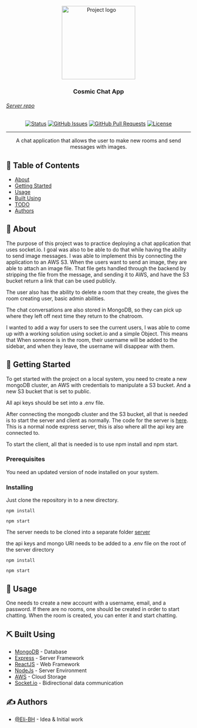 <p align="center">
  <a href="https://cosmic-chatcord.herokuapp.com/" rel="noopener">
 <img width=200px height=200px src="https://i.imgur.com/aQ8DOs3.jpg" alt="Project logo"></a>
</p>

<h3 align="center">Cosmic Chat App</h3>

<a href="https://github.com/Eli-BH/cosmic-chat-server"><h6>Server repo</h6></a>

<div align="center">

[![Status](https://img.shields.io/badge/status-active-success.svg)]()
[![GitHub Issues](https://img.shields.io/github/issues/kylelobo/The-Documentation-Compendium.svg)](https://github.com/kylelobo/The-Documentation-Compendium/issues)
[![GitHub Pull Requests](https://img.shields.io/github/issues-pr/kylelobo/The-Documentation-Compendium.svg)](https://github.com/kylelobo/The-Documentation-Compendium/pulls)
[![License](https://img.shields.io/badge/license-MIT-blue.svg)](/LICENSE)

</div>

---

<p align="center"> A chat application that allows the user to make new rooms and send messages with images.
    <br> 
</p>

## 📝 Table of Contents

- [About](#about)
- [Getting Started](#getting_started)
- [Usage](#usage)
- [Built Using](#built_using)
- [TODO](./TODO.md)
- [Authors](#authors)

## 🧐 About <a name = "about"></a>

The purpose of this project was to practice deploying a chat application that uses socket.io. I goal was also to be
able to do that while having the ability to send image messages. I was able to implement this by connecting the application to an AWS S3. When the users want to send an image, they are able to attach an image file. That file gets handled through the backend by stripping the file from the message, and sending it to AWS, and have the S3 bucket return a link that can be used publicly.

The user also has the ability to delete a room that they create, the gives the room creating user, basic admin abilities.

The chat conversations are also stored in MongoDB, so they can pick up where they left off next time they return to the chatroom.

I wanted to add a way for users to see the current users, I was able to come up with a working solution using socket.io and a simple Object. This means that When someone is in the room, their username will be added to the sidebar, and when they leave, the username will disappear with them.

## 🏁 Getting Started <a name = "getting_started"></a>

To get started with the project on a local system, you need to create a new mongoDB cluster, an AWS with credentials to manipulate a S3 bucket. And a new S3 bucket that is set to public.

All api keys should be set into a .env file.

After connecting the mongodb cluster and the S3 bucket, all that is needed is to start the server and client as normally. The code for the server is [here](https://github.com/Eli-BH/cosmic-chat-server). This is a normal node express server, this is also where all the api key are connected to.

To start the client, all that is needed is to use npm install and npm start.

### Prerequisites

You need an updated version of node installed on your system.

### Installing

Just clone the repository in to a new directory.

```
npm install
```

```
npm start
```

The server needs to be cloned into a separate folder
[server](https://github.com/Eli-BH/cosmic-chat-server)

the api keys and mongo URI needs to be added to a .env file on the root of the server directory

```
npm install
```

```
npm start
```

## 🎈 Usage <a name="usage"></a>

One needs to create a new account with a username, email, and a password.
If there are no rooms, one should be created in order to start chatting.
When the room is created, you can enter it and start chatting.

## ⛏️ Built Using <a name = "built_using"></a>

- [MongoDB](https://www.mongodb.com/) - Database
- [Express](https://expressjs.com/) - Server Framework
- [ReactJS](https://reactjs.org/) - Web Framework
- [NodeJs](https://nodejs.org/en/) - Server Environment
- [AWS](https://aws.amazon.com/) - Cloud Storage
- [Socket.io](https://socket.io/) - Bidirectional data communication

## ✍️ Authors <a name = "authors"></a>

- [@Eli-BH](https://github.com/Eli-BH) - Idea & Initial work
